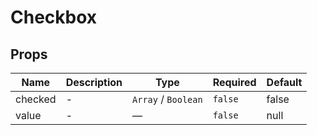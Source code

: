 # Checkbox

## Props

<!-- @vuese:Checkbox:props:start -->
|Name|Description|Type|Required|Default|
|---|---|---|---|---|
|checked|-|`Array` /  `Boolean`|`false`|false|
|value|-|—|`false`|null|

<!-- @vuese:Checkbox:props:end -->


